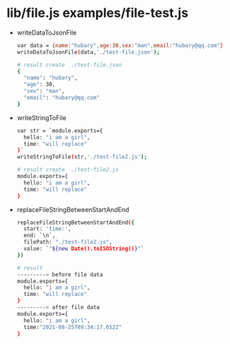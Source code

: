 # lib/file.js  examples/file-test.js

- writeDataToJsonFile

  ```bash
  var data = {name:"hubary",age:30,sex:"man",email:"hubary@qq.com"}
  writeDataToJsonFile(data,'./test-file.json');

  # result create  ./test-file.json
  {
    "name": "hubary",
    "age": 30,
    "sex": "man",
    "email": "hubary@qq.com"
  }
  ```

- writeStringToFile

  ```bash
  var str = `module.exports={
    hello: "i am a girl",
    time: "will replace"
  }`
  writeStringToFile(str,'./test-file2.js');

  # result create  ./test-file2.js
  module.exports={
    hello: "i am a girl",
    time: "will replace"
  }
  ```

- replaceFileStringBetweenStartAndEnd

  ```bash
  replaceFileStringBetweenStartAndEnd({
    start: 'time:',
    end: `\n`,
    filePath: "./test-file2.js",
    value: `"${new Date().toISOString()}"`
  })

  # result
  ---------> before file data
  module.exports={
    hello: "i am a girl",
    time: "will replace"
  }
  ---------> after file data
  module.exports={
    hello: "i am a girl",
    time:"2021-08-25T09:34:17.652Z"
  }
  ```
